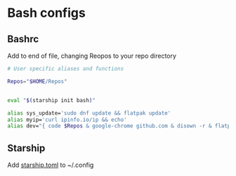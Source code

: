 # Bash configs

## Bashrc

Add to end of file, changing Reopos to your repo directory
```bash
# User specific aliases and functions

Repos="$HOME/Repos"


eval "$(starship init bash)"

alias sys_update='sudo dnf update && flatpak update'
alias myip='curl ipinfo.io/ip && echo'
alias dev="{ code $Repos & google-chrome github.com & disown -r & flatpak run io.github.shiftey.Desktop & disown; } >/dev/null 2>&1"
```

## Starship
Add [starship.toml](starship.toml) to ~/.config

